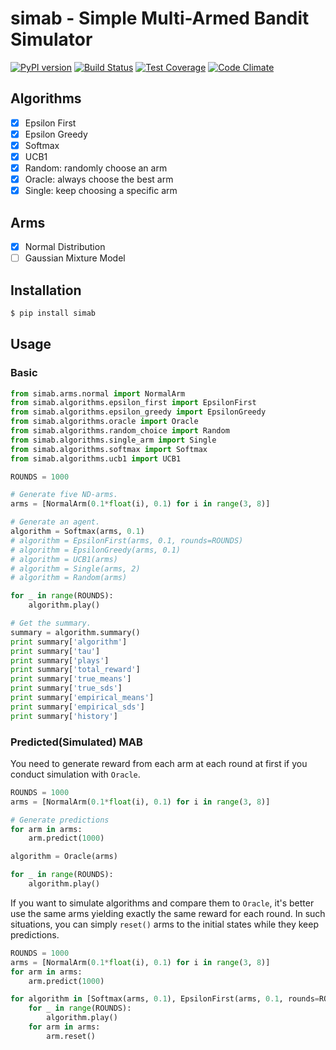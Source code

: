 # simab - Simple Multi-Armed Bandit Simulator

[![PyPI version](https://badge.fury.io/py/simab.svg)](https://badge.fury.io/py/simab)
[![Build Status](https://travis-ci.org/AkihikoITOH/simab.svg?branch=master)](https://travis-ci.org/AkihikoITOH/simab)
[![Test Coverage](https://codeclimate.com/github/AkihikoITOH/simab/badges/coverage.svg)](https://codeclimate.com/github/AkihikoITOH/simab/coverage)
[![Code Climate](https://codeclimate.com/github/AkihikoITOH/simab/badges/gpa.svg)](https://codeclimate.com/github/AkihikoITOH/simab)

## Algorithms

- [x] Epsilon First
- [x] Epsilon Greedy
- [x] Softmax
- [x] UCB1
- [x] Random: randomly choose an arm
- [x] Oracle: always choose the best arm
- [x] Single: keep choosing a specific arm

## Arms

- [x] Normal Distribution
- [ ] Gaussian Mixture Model

## Installation

```python
$ pip install simab
```

## Usage

### Basic

```python
from simab.arms.normal import NormalArm
from simab.algorithms.epsilon_first import EpsilonFirst
from simab.algorithms.epsilon_greedy import EpsilonGreedy
from simab.algorithms.oracle import Oracle
from simab.algorithms.random_choice import Random
from simab.algorithms.single_arm import Single
from simab.algorithms.softmax import Softmax
from simab.algorithms.ucb1 import UCB1

ROUNDS = 1000

# Generate five ND-arms.
arms = [NormalArm(0.1*float(i), 0.1) for i in range(3, 8)]

# Generate an agent.
algorithm = Softmax(arms, 0.1)
# algorithm = EpsilonFirst(arms, 0.1, rounds=ROUNDS)
# algorithm = EpsilonGreedy(arms, 0.1)
# algorithm = UCB1(arms)
# algorithm = Single(arms, 2)
# algorithm = Random(arms)

for _ in range(ROUNDS):
    algorithm.play()

# Get the summary.
summary = algorithm.summary()
print summary['algorithm']
print summary['tau']
print summary['plays']
print summary['total_reward']
print summary['true_means']
print summary['true_sds']
print summary['empirical_means']
print summary['empirical_sds']
print summary['history']
```

### Predicted(Simulated) MAB

You need to generate reward from each arm at each round at first if you conduct simulation with `Oracle`.

```python
ROUNDS = 1000
arms = [NormalArm(0.1*float(i), 0.1) for i in range(3, 8)]

# Generate predictions
for arm in arms:
    arm.predict(1000)

algorithm = Oracle(arms)

for _ in range(ROUNDS):
    algorithm.play()
```

If you want to simulate algorithms and compare them to `Oracle`, it's better use the same arms yielding exactly the same reward for each round. In such situations, you can simply `reset()` arms to the initial states while they keep predictions.

```python
ROUNDS = 1000
arms = [NormalArm(0.1*float(i), 0.1) for i in range(3, 8)]
for arm in arms:
    arm.predict(1000)

for algorithm in [Softmax(arms, 0.1), EpsilonFirst(arms, 0.1, rounds=ROUNDS), EpsilonGreedy(arms, 0.1), UCB1(arms), Single(arms, 2), Random(arms)]:
    for _ in range(ROUNDS):
        algorithm.play()
    for arm in arms:
        arm.reset()
```

